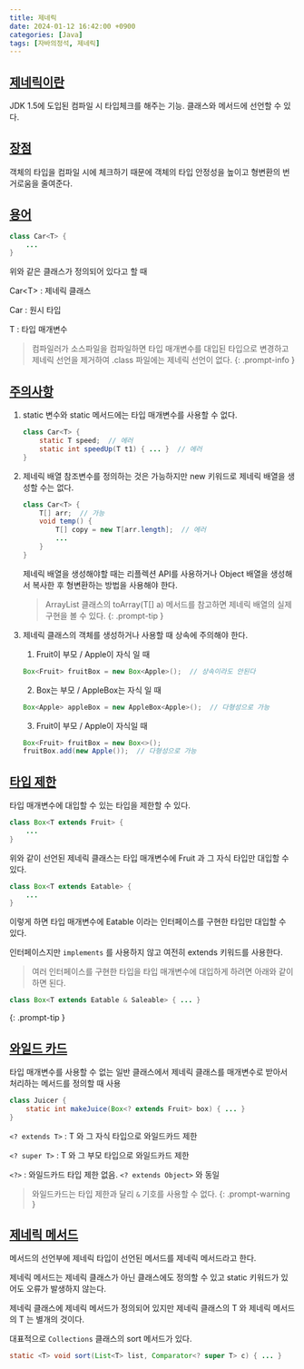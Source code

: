 ```yaml
---
title: 제네릭
date: 2024-01-12 16:42:00 +0900
categories: [Java]
tags: [자바의정석, 제네릭]
---
```


## **<u>제네릭이란</u>**

JDK 1.5에 도입된 컴파일 시 타입체크를 해주는 기능. 클래스와 메서드에 선언할 수 있다.

## **<u>장점</u>**

객체의 타입을 컴파일 시에 체크하기 때문에 객체의 타입 안정성을 높이고 형변환의 번거로움을 줄여준다.

## **<u>용어</u>**

```java
class Car<T> {
    ...
}
```

위와 같은 클래스가 정의되어 있다고 할 때

Car\<T\>
: 제네릭 클래스

Car
: 원시 타입

T
: 타입 매개변수

> 컴파일러가 소스파일을 컴파일하면 타입 매개변수를 대입된 타입으로 변경하고 제네릭 선언을 제거하여 .class 파일에는 제네릭 선언이 없다.
{: .prompt-info }

## **<u>주의사항</u>**

1. static 변수와 static 메서드에는 타입 매개변수를 사용할 수 없다.

    ```java
    class Car<T> {
        static T speed;  // 에러
        static int speedUp(T t1) { ... }  // 에러
    }
    ```

2. 제네릭 배열 참조변수를 정의하는 것은 가능하지만 new 키워드로 제네릭 배열을 생성할 수는 없다.

    ```java
    class Car<T> {
        T[] arr;  // 가능
        void temp() {
            T[] copy = new T[arr.length];  // 에러
            ...
        }
    }
    ```

    제네릭 배열을 생성해야할 때는 리플렉션 API를 사용하거나 Object 배열을 생성해서 복사한 후 형변환하는 방법을 사용해야 한다.

    > ArrayList 클래스의 toArray(T[] a) 메서드를 참고하면 제네릭 배열의 실제 구현을 볼 수 있다.
    {: .prompt-tip }

3. 제네릭 클래스의 객체를 생성하거나 사용할 때 상속에 주의해야 한다.

    1. Fruit이 부모 / Apple이 자식 일 때
    ```java
    Box<Fruit> fruitBox = new Box<Apple>();  // 상속이라도 안된다
    ```

    2. Box는 부모 / AppleBox는 자식 일 때
    ```java
    Box<Apple> appleBox = new AppleBox<Apple>();  // 다형성으로 가능
    ```

    3. Fruit이 부모 / Apple이 자식일 때
    ```java
    Box<Fruit> fruitBox = new Box<>();
    fruitBox.add(new Apple());  // 다형성으로 가능
    ```

## **<u>타입 제한</u>**

타입 매개변수에 대입할 수 있는 타입을 제한할 수 있다.

```java
class Box<T extends Fruit> {
    ...
}
```

위와 같이 선언된 제네릭 클래스는 타입 매개변수에 Fruit 과 그 자식 타입만 대입할 수 있다.

```java
class Box<T extends Eatable> {
    ...
}
```
이렇게 하면 타입 매개변수에 Eatable 이라는 인터페이스를 구현한 타입만 대입할 수 있다.

인터페이스지만 `implements` 를 사용하지 않고 여전히 extends 키워드를 사용한다.

> 여러 인터페이스를 구현한 타입을 타입 매개변수에 대입하게 하려면 아래와 같이 하면 된다.
```java
class Box<T extends Eatable & Saleable> { ... }
```
{: .prompt-tip }

## **<u>와일드 카드</u>**

타입 매개변수를 사용할 수 없는 일반 클래스에서 제네릭 클래스를 매개변수로 받아서 처리하는 메서드를 정의할 때 사용

```java
class Juicer {
    static int makeJuice(Box<? extends Fruit> box) { ... }
}
```

`<? extends T>`
: T 와 그 자식 타입으로 와일드카드 제한

`<? super T>`
: T 와 그 부모 타입으로 와일드카드 제한

`<?>`
: 와일드카드 타입 제한 없음. `<? extends Object>` 와 동일

> 와일드카드는 타입 제한과 달리 `&` 기호를 사용할 수 없다.
{: .prompt-warning }

## **<u>제네릭 메서드</u>**

메서드의 선언부에 제네릭 타입이 선언된 메서드를 제네릭 메서드라고 한다.

제네릭 메서드는 제네릭 클래스가 아닌 클래스에도 정의할 수 있고 static 키워드가 있어도 오류가 발생하지 않는다.

제네릭 클래스에 제네릭 메서드가 정의되어 있지만 제네릭 클래스의 T 와 제네릭 메서드의 T 는 별개의 것이다.

대표적으로 `Collections` 클래스의 sort 메서드가 있다.

```java
static <T> void sort(List<T> list, Comparator<? super T> c) { ... }
```